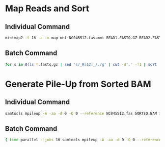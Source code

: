 # Map Reads and Sort
## Individual Command
```bash
minimap2 -t 16 -a -x map-ont NC045512.fas.mmi READ1.FASTQ.GZ READ2.FASTQ.GZ | samtools sort --threads 16 -o SORTED.BAM
```

## Batch Command
```bash
for s in $(ls *.fastq.gz | sed 's/_R[12]_/./g' | cut -d'.' -f1 | sort | uniq); do { time ( minimap2 -t 16 -a -x map-ont NC045512.fas.mmi $s*.fastq.gz | samtools sort --threads 16 -o $s.sorted.bam ) ; } 2> $s.log.1.map.log ; done
```

# Generate Pile-Up from Sorted BAM
## Individual Command
```bash
samtools mpileup -A -aa -d 0 -Q 0 --reference NC045512.fas SORTED.BAM > PILEUP.TXT
```

## Batch Command
```bash
{ time parallel --jobs 16 samtools mpileup -A -aa -d 0 -Q 0 --reference NC045512.fas {}.sorted.bam ">" {}.sorted.pileup.txt "2>" {}.log.2.pileup.log ::: $(ls *.fastq | sed 's/_R[12]_/./g' | cut -d'.' -f1 | sort | uniq) ; } 2> pileup.time.log
```

